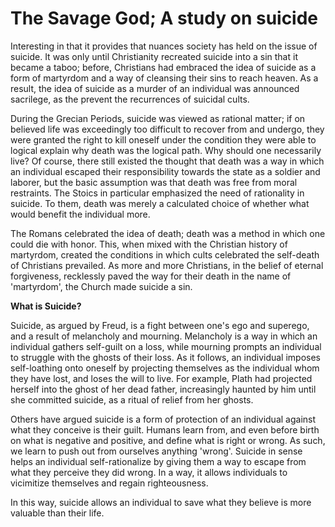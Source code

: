 # The Savage God; A study on suicide

Interesting in that it provides that nuances society has held on the issue of suicide. It was only until Christianity recreated suicide into a sin that it became a taboo; before, Christians had embraced the idea of suicide as a form of martyrdom and a way of cleansing their sins to reach heaven. As a result, the idea of suicide as a murder of an individual was announced sacrilege, as the prevent the recurrences of suicidal cults.

During the Grecian Periods, suicide was viewed as rational matter; if on believed life was exceedingly too difficult to recover from and undergo, they were granted the right to kill oneself under the condition they were able to logical explain why death was the logical path. Why should one necessarily live? Of course, there still existed the thought that death was a way in which an individual escaped their responsibility towards the state as a soldier and laborer, but the basic assumption was that death was free from moral restraints. The Stoics in particular emphasized the need of rationality in suicide. To them, death was merely a calculated choice of whether what would benefit the individual more. 

The Romans celebrated the idea of death; death was a method in which one could die with honor. This, when mixed with the Christian history of martyrdom, created the conditions in which cults celebrated the self-death of Christians prevailed. As more and more Christians, in the belief of eternal forgiveness, recklessly paved the way for their death in the name of 'martyrdom', the Church made suicide a sin.

**What is Suicide?** 

Suicide, as argued by Freud, is a fight between one's ego and superego, and a result of melancholy and mourning. Melancholy is a way in which an individual gathers self-guilt on a loss, while mourning prompts an individual to struggle with the ghosts of their loss. As it follows, an individual imposes self-loathing onto oneself by projecting themselves as the individual whom they have lost, and loses the will to live. For example, Plath had projected herself into the ghost of her dead father, increasingly haunted by him until she committed suicide, as a ritual of relief from her ghosts.

Others have argued suicide is a form of protection of an individual against what they conceive is their guilt. Humans learn from, and even before birth on what is negative and positive, and define what is right or wrong. As such, we learn to push out from ourselves anything 'wrong'. Suicide in sense helps an individual self-rationalize by giving them a way to escape from what they perceive they did wrong. In a way, it allows individuals to vicimitize themselves and regain righteousness. 

In this way, suicide allows an individual to save what they believe is more valuable than their life.
